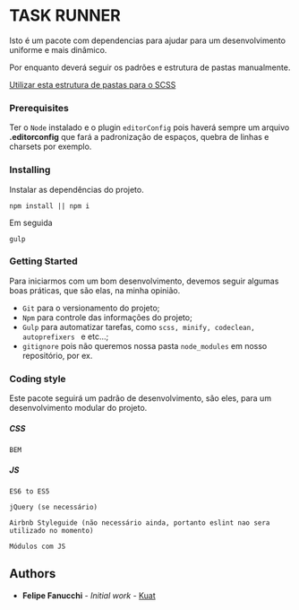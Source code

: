 # TASK RUNNER

Isto é um pacote com dependencias para ajudar para um desenvolvimento uniforme e mais dinâmico.

Por enquanto deverá seguir os padrões e estrutura de pastas manualmente.

[Utilizar esta estrutura de pastas para o SCSS](https://github.com/felipefanucchi/pulso-test)


### Prerequisites
Ter o ```Node``` instalado e o plugin ```editorConfig``` pois haverá sempre um arquivo **.editorconfig** que fará a padronização de espaços, quebra de linhas e charsets por exemplo.

### Installing

Instalar as dependências do projeto.

```
npm install || npm i
```

Em seguida

```
gulp
```

### Getting Started

Para iniciarmos com um bom desenvolvimento, devemos seguir algumas boas práticas, que são elas, na minha opinião.

* ```Git``` para o versionamento do projeto;
* ```Npm``` para controle das informações do projeto;
* ```Gulp``` para automatizar tarefas, como ```scss, minify, codeclean, autoprefixers ``` e etc...;
* ```gitignore``` pois não queremos nossa pasta ```node_modules``` em nosso repositório, por ex.


### Coding style

Este pacote seguirá um padrão de desenvolvimento, são eles, para um desenvolvimento modular do projeto.

##### CSS

```
BEM
```

##### JS

```
ES6 to ES5
```
```
jQuery (se necessário)
```
```
Airbnb Styleguide (não necessário ainda, portanto eslint nao sera utilizado no momento)
```
```
Módulos com JS
```

## Authors

* **Felipe Fanucchi** - *Initial work* - [Kuat](https://github.com/felipefanucchi)
